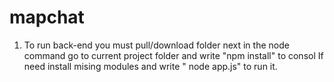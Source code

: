 # mapchat
1. To run back-end you must pull/download folder  next in the node command  go to current project folder and    write "npm install" to consol  If need install mising modules and write " node app.js" to run it.  
